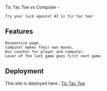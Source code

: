 Tic Tac Toe vs Computer -

    Try your luck against AI in tic tac toe!

## Features

    Responsive page.
    Computer makes their own moves.
    Win counter for player and computer.
    Loser of the last game goes first next game.

## Deployment

This site is deployed here :
[Tic Tac Toe](https://tic-tac-toe-vs-computer.netlify.app/)